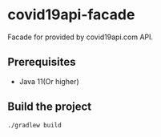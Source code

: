 # covid19api-facade
Facade for provided by covid19api.com API.

## Prerequisites

* Java 11(Or higher)

## Build the project

`./gradlew build`
